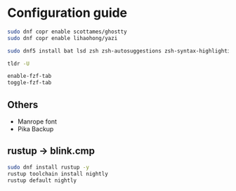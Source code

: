 # Configuration guide
```bash
sudo dnf copr enable scottames/ghostty
sudo dnf copr enable lihaohong/yazi

sudo dnf5 install bat lsd zsh zsh-autosuggestions zsh-syntax-highlighting fzf git tldr ghostty fastfetch uv zoxide ripgrep yazi tmux gamemode mangohud -y

tldr -U

enable-fzf-tab
toggle-fzf-tab
```
## Others
- Manrope font
- Pika Backup

## rustup -> blink.cmp
```bash
sudo dnf install rustup -y
rustup toolchain install nightly
rustup default nightly
```

